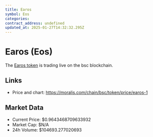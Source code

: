 ```yaml
---
title: Earos
symbol: Eos
categories: 
contract_address: undefined
updated_at: 2025-01-27T14:32:32.295Z
---
```


# Earos (Eos)
The [Earos token](https://moralis.com/chain/bsc/token/price/earos-1) is trading live on the bsc blockchain.

## Links
- Price and chart: https://moralis.com/chain/bsc/token/price/earos-1

## Market Data
- Current Price: $0.9643468709633932
- Market Cap: $N/A
- 24h Volume: $104693.277020693
